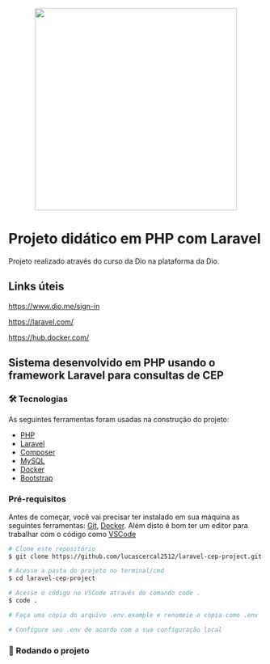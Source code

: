 <p align="center"><a href="https://laravel.com" target="_blank"><img src="https://raw.githubusercontent.com/laravel/art/master/logo-lockup/5%20SVG/2%20CMYK/1%20Full%20Color/laravel-logolockup-cmyk-red.svg" width="400"></a></p>

# Projeto didático em PHP com Laravel
Projeto realizado através do curso da Dio na plataforma da Dio.

## Links úteis
https://www.dio.me/sign-in

https://laravel.com/

https://hub.docker.com/


## Sistema desenvolvido em PHP usando o framework Laravel para consultas de CEP 

### 🛠 Tecnologias

As seguintes ferramentas foram usadas na construção do projeto:

- [PHP](https://www.php.net/)
- [Laravel](https://laravel.com/)
- [Composer](https://getcomposer.org/)
- [MySQL](https://www.mysql.com/)
- [Docker](https://www.docker.com/)
- [Bootstrap](https://getbootstrap.com/)

### Pré-requisitos
Antes de começar, você vai precisar ter instalado em sua máquina as seguintes ferramentas:
[Git](https://git-scm.com), [Docker](https://www.digitalocean.com/community/tutorials/how-to-install-and-use-docker-on-ubuntu-20-04-pt). 
Além disto é bom ter um editor para trabalhar com o código como [VSCode](https://code.visualstudio.com/)


```bash
# Clone este repositório
$ git clone https://github.com/lucascercal2512/laravel-cep-project.git

# Acesse a pasta do projeto no terminal/cmd
$ cd laravel-cep-project

# Acesse o código no VSCode através do comando code .
$ code .

# Faça uma cópia do arquivo .env.example e renomeie a cópia como .env

# Configure seu .env de acordo com a sua configuração local
```

### 🎲 Rodando o projeto

```bash
